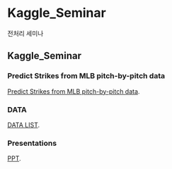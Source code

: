 # Kaggle_Seminar
전처리 세미나

## Kaggle_Seminar
### Predict Strikes from MLB pitch-by-pitch data
[Predict Strikes from MLB pitch-by-pitch data](https://www.kaggle.com/competitions/nwds-xstrikes).

### DATA
[DATA LIST](https://baseballsavant.mlb.com/csv-docs).

### Presentations
[PPT](https://docs.google.com/presentation/d/1cxIldSyHW1CI1gCAYuOJGLbsmcvIGo3tU1Ilexo83zU/edit#slide=id.p).
